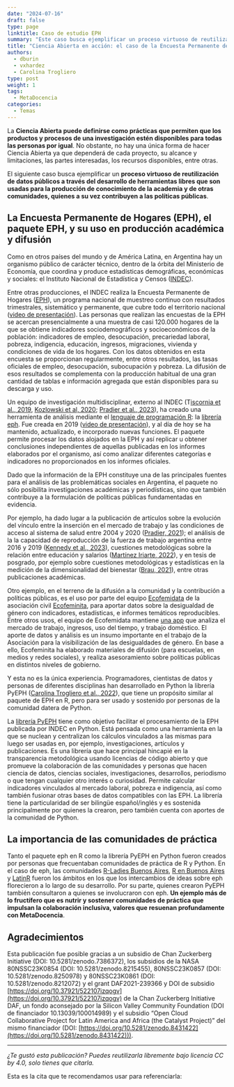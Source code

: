 ```yaml
---
date: "2024-07-16"
draft: false
type: page
linktitle: Caso de estudio EPH
summary: "Este caso busca ejemplificar un proceso virtuoso de reutilización de datos públicos a través del desarrollo de herramientas libres."
title: "Ciencia Abierta en acción: el caso de la Encuesta Permanente de Hogares"
authors:
  - dburin
  - vxhardez
  - Carolina Trogliero
type: post
weight: 1
tags: 
  - MetaDocencia 
categories:
  - Temas
---
```


La **Ciencia Abierta puede definirse como prácticas que permiten que los productos y procesos de una investigación estén disponibles para todas las personas por igual**. No obstante, no hay una única forma de hacer Ciencia Abierta ya que dependerá de cada proyecto, su alcance y limitaciones, las partes interesadas, los recursos disponibles, entre otras.  

El siguiente caso busca ejemplificar un **proceso virtuoso de reutilización de datos públicos a través del desarrollo de herramientas libres que son usadas para la producción de conocimiento de la academia y de otras comunidades, quienes a su vez contribuyen a las políticas públicas**.

## La Encuesta Permanente de Hogares (EPH), el paquete EPH, y su uso en producción académica y difusión

Como en otros países del mundo y de América Latina, en Argentina hay un organismo público de carácter técnico, dentro de la órbita del Ministerio de Economía, que coordina y produce estadísticas demográficas, económicas y sociales: el Instituto Nacional de Estadística y Censos ([INDEC](https://www.indec.gob.ar/indec/web/Institucional-Indec-QuienesSomos)). 

Entre otras producciones, el INDEC realiza la Encuesta Permanente de Hogares ([EPH](https://www.indec.gob.ar/indec/web/Institucional-Indec-BasesDeDatos-1)), un programa nacional de muestreo continuo con resultados trimestrales, sistemático y permanente, que cubre todo el territorio nacional ([video de presentación](https://www.youtube.com/watch?v=FpLA775mlxw)). Las personas que realizan las encuestas de la EPH se acercan presencialmente a una muestra de casi 120.000 hogares de la que se obtiene indicadores sociodemográficos y socioeconómicos de la población: indicadores de empleo, desocupación, precariedad laboral, pobreza, indigencia, educación, ingresos, migraciones, vivienda y condiciones de vida de los hogares. Con los datos obtenidos en esta encuesta se proporcionan regularmente, entre otros resultados, las tasas oficiales de empleo, desocupación, subocupación y pobreza. La difusión de esos resultados se complementa con la producción habitual de una gran cantidad de tablas e información agregada que están disponibles para su descarga y uso.

Un equipo de investigación multidisciplinar, externo al INDEC (T[iscornia et al., 2019](https://zenodo.org/records/3462678), [Kozlowski et al, 2020](https://zenodo.org/records/3720104); [Pradier et al., 2023](https://zenodo.org/records/8352221)), ha creado una herramienta de análisis mediante el [lenguaje de programación R](https://cran.r-project.org/web/packages/eph/eph.pdf): la [librería eph](https://ropensci.github.io/eph/index.html). Fue creada en 2019 ([video de presentación](https://www.youtube.com/watch?v=WxtiAOeGBi8)), y al día de hoy se ha mantenido, actualizado, e incorporado nuevas funciones. El paquete permite procesar los datos alojados en la EPH y así replicar u obtener conclusiones independientes de aquellas publicadas en los informes elaborados por el organismo, así como analizar diferentes categorías e indicadores no proporcionados en los informes oficiales. 

Dado que la información de la EPH constituye una de las principales fuentes para el análisis de las problemáticas sociales en Argentina, el paquete no sólo posibilita investigaciones académicas y periodísticas, sino que también contribuye a la formulación de políticas públicas fundamentadas en evidencia. 

Por ejemplo, ha dado lugar a la publicación de artículos sobre la evolución del vínculo entre la inserción en el mercado de trabajo y las condiciones de acceso al sistema de salud entre 2004 y 2020 ([Pradier, 2021](http://www.scielo.org.ar/scielo.php?pid=S2545-77562021000100090&script=sci_abstract&tlng=en)); el análisis de la la capacidad de reproducción de la fuerza de trabajo argentina entre 2016 y 2019 ([Kennedy et al., 2023](http://www.scielo.org.ar/scielo.php?pid=S1852-16062023000200208&script=sci_abstract&tlng=en)), cuestiones metodológicas sobre la relación entre educación y salarios ([Martínez Iriarte, 2022](http://www.scielo.org.ar/scielo.php?script=sci_abstract&pid=S2525-12952022000100005&lng=es&nrm=iso&tlng=es)), y en tesis de posgrado, por ejemplo sobre cuestiones metodológicas y estadísticas en la medición de la dimensionalidad del bienestar ([Brau, 2021](http://hdl.handle.net/10908/22978)), entre otras publicaciones académicas. 

Otro ejemplo, en el terreno de la difusión a la comunidad y la contribución a políticas públicas, es el uso por parte del equipo [Ecofemidata](https://ecofeminita.com/ecofemidata/?v=5b61a1b298a0) de la asociación civil [Ecofeminita](https://ecofeminita.com/?v=5b61a1b298a0), para aportar datos sobre la desigualdad de género con indicadores, estadísticas, e informes temáticos reproducibles. Entre otros usos, el equipo de Ecofemidata mantiene [una app](https://ecofeminita.com/app-ecofemidata/?v=5b61a1b298a0) que analiza el mercado de trabajo, ingresos, uso del tiempo, y trabajo doméstico. El aporte de datos y análisis es un insumo importante en el trabajo de la Asociación para la visibilización de las desigualdades de género. En base a ello, Ecofeminita ha elaborado materiales de difusión (para escuelas, en medios y redes sociales), y realiza asesoramiento sobre políticas públicas en distintos niveles de gobierno.

Y esta no es la única experiencia. Programadores, cientistas de datos y personas de diferentes disciplinas han desarrollado en Python la librería PyEPH ([Carolina Trogliero et al., 2022](https://zenodo.org/records/6727908)), que tiene un propósito similar al paquete de EPH en R, pero para ser usado y sostenido por personas de la comunidad datera de Python.

La [librería PyEPH](https://pyeph.readthedocs.io/es/latest/) tiene como objetivo facilitar el procesamiento de la EPH publicada por INDEC en Python. Está pensada como una herramienta en la que se nuclean y centralizan los cálculos vinculados a las mismas para luego ser usadas en, por ejemplo, investigaciones, artículos y publicaciones. Es una librería que hace principal hincapié en la transparencia metodológica usando licencias de código abierto y que promueve la colaboración de las comunidades y personas que hacen ciencia de datos, ciencias sociales, investigaciones, desarrollos, periodismo o que tengan cualquier otro interés o curiosidad. Permite calcular indicadores vinculados al mercado laboral, pobreza e indigencia, así como también fusionar otras bases de datos compatibles con las EPH. La librería tiene la particularidad de ser bilingüe español/inglés y es sostenida principalmente por quienes la crearon, pero también cuenta con aportes de la comunidad de Python. 

## La importancia de las comunidades de práctica
Tanto el paquete eph en R como la librería PyEPH en Python fueron creados por personas que frecuentaban comunidades de práctica de R y Python. En el caso de eph, las comunidades [R-Ladies Buenos Aires](https://rladiesba.netlify.app/), [R en Buenos Aires](https://renbaires.github.io/) y [LatinR](https://latin-r.com/) fueron los ámbitos en los que los intercambios de ideas sobre eph florecieron a lo largo de su desarrollo. Por su parte, quienes crearon PyEPH  también consultaron a quienes se involucraron con eph. **Un ejemplo más de lo fructífero que es nutrir y sostener comunidades de práctica que impulsan la colaboración inclusiva, valores que resuenan profundamente con MetaDocencia**.

## Agradecimientos
Esta publicación fue posible gracias a un subsidio de Chan Zuckerberg Initiative (DOI: 10.5281/zenodo.7386372), los subsidios de la NASA 80NSSC23K0854 (DOI: 10.5281/zenodo.8215455), 80NSSC23K0857 (DOI: 10.5281/zenodo.8250978) y 80NSSC23K0861 (DOI: 10.5281/zenodo.8212072) y el grant DAF2021-239366 y DOI de subsidio [https://doi.org/10.37921/522107izqogv](https://doi.org/10.37921/522107izqogv) de la Chan Zuckerberg Initiative DAF, un fondo aconsejado por la Silicon Valley Community Foundation (DOI de financiador 10.13039/100014989) y el subsidio “Open Cloud Collaborative Project for Latin America and Africa (the Catalyst Project)” del mismo financiador (DOI: [https://doi.org/10.5281/zenodo.8431422](https://doi.org/10.5281/zenodo.8431422))).

---

*¿Te gustó esta publicación? Puedes reutilizarla libremente bajo licencia CC by 4.0, solo tienes que citarla.* 

Esta es la cita que te recomendamos usar para referenciarla:

